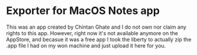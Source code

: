 # Exporter for MacOS Notes app

This was an app created by Chintan Ghate and I do not own nor claim any rights to this app.
However, right now it's not available anymore on the AppStore, and becasue it was a free app
I took the liberty to actually zip the .app file I had on my won machine and just upload it here for you.
